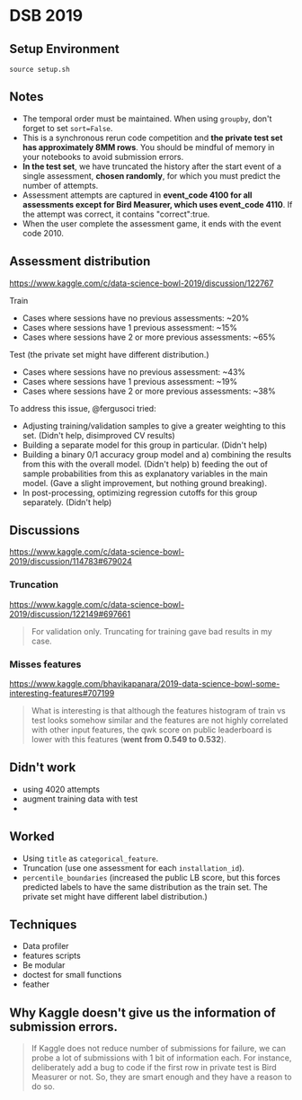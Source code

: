 # DSB 2019

## Setup Environment

```
source setup.sh
```

## Notes

- The temporal order must be maintained. When using `groupby`, don't forget to set `sort=False`.
- This is a synchronous rerun code competition and **the private test set has approximately 8MM rows**. You should be mindful of memory in your notebooks to avoid submission errors.
- **In the test set**, we have truncated the history after the start event of a single assessment, **chosen randomly**, for which you must predict the number of attempts.
- Assessment attempts are captured in **event_code 4100 for all assessments except for Bird Measurer, which uses event_code 4110**. If the attempt was correct, it contains "correct":true.
- When the user complete the assessment game, it ends with the event code 2010.

## Assessment distribution

https://www.kaggle.com/c/data-science-bowl-2019/discussion/122767

Train

- Cases where sessions have no previous assessments: ~20%
- Cases where sessions have 1 previous assessment: ~15%
- Cases where sessions have 2 or more previous assessments: ~65%

Test (the private set might have different distribution.)

- Cases where sessions have no previous assessment: ~43%
- Cases where sessions have 1 previous assessment: ~19%
- Cases where sessions have 2 or more previous assessments: ~38%

To address this issue, @fergusoci tried:

- Adjusting training/validation samples to give a greater weighting to this set. (Didn't help, disimproved CV results)
- Building a separate model for this group in particular. (Didn't help)
- Building a binary 0/1 accuracy group model and a) combining the results from this with the overall model. (Didn't help) b) feeding the out of sample probabilities from this as explanatory variables in the main model. (Gave a slight improvement, but nothing ground breaking).
- In post-processing, optimizing regression cutoffs for this group separately. (Didn't help)

## Discussions

https://www.kaggle.com/c/data-science-bowl-2019/discussion/114783#679024

### Truncation

https://www.kaggle.com/c/data-science-bowl-2019/discussion/122149#697661

> For validation only. Truncating for training gave bad results in my case.

### Misses features

https://www.kaggle.com/bhavikapanara/2019-data-science-bowl-some-interesting-features#707199

> What is interesting is that although the features histogram of train vs test looks somehow similar and the features are not highly correlated with other input features, the qwk score on public leaderboard is lower with this features (**went from 0.549 to 0.532**).

## Didn't work

- using 4020 attempts
- augment training data with test
-

## Worked

- Using `title` as `categorical_feature`.
- Truncation (use one assessment for each `installation_id`).
- `percentile_boundaries` (increased the public LB score, but this forces predicted labels to have the same distribution as the train set. The private set might have different label distribution.)

## Techniques

- Data profiler
- features scripts
- Be modular
- doctest for small functions
- feather

## Why Kaggle doesn't give us the information of submission errors.

> If Kaggle does not reduce number of submissions for failure, we can probe a lot of submissions with 1 bit of information each. For instance, deliberately add a bug to code if the first row in private test is Bird Measurer or not. So, they are smart enough and they have a reason to do so.
